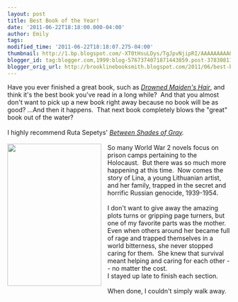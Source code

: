 ```yaml
---
layout: post
title: Best Book of the Year!
date: '2011-06-22T18:18:00.000-04:00'
author: Emily
tags: 
modified_time: '2011-06-22T18:18:07.275-04:00'
thumbnail: http://1.bp.blogspot.com/-XT0tHsuLDys/TgJpvNjipRI/AAAAAAAAAQA/Br8nAu7BNxM/s72-c/7824322.jpg
blogger_id: tag:blogger.com,1999:blog-5767374071871443859.post-3783081145879731004
blogger_orig_url: http://brooklinebooksmith.blogspot.com/2011/06/best-book-of-year.html
---
```


<div id="divSignature">Have you ever finished a great book, such as <em><a href="http://www.brooklinebooksmith-shop.com/book/9780763638122">Drowned Maiden's Hair</a></em>, and think it's the best book you've read in a long while?&nbsp; And that you almost don't want to pick up a new book right away because no book will be as good? ...And then it happens.&nbsp; That next book completely blows the "great" book&nbsp;out of the water?</div><div>&nbsp;</div><div>I highly recommend Ruta Sepetys' <em><a href="http://www.brooklinebooksmith-shop.com/book/9780399254123">Between Shades of Gray</a>.</em></div><div>&nbsp;</div><div class="separator" style="clear: both; text-align: center;"><a href="http://1.bp.blogspot.com/-XT0tHsuLDys/TgJpvNjipRI/AAAAAAAAAQA/Br8nAu7BNxM/s1600/7824322.jpg" imageanchor="1" style="clear: left; cssfloat: left; float: left; margin-bottom: 1em; margin-right: 1em;"><img border="0" height="320" i$="true" src="http://1.bp.blogspot.com/-XT0tHsuLDys/TgJpvNjipRI/AAAAAAAAAQA/Br8nAu7BNxM/s320/7824322.jpg" width="212" /></a></div><div>So many World War 2 novels focus on prison camps&nbsp;pertaining to&nbsp;the Holocaust.&nbsp; But there was so much more happening at this time.&nbsp; Now comes the story of Lina, a young Lithuanian artist, and her family, trapped in the secret and horrific Russian genocide, 1939-1954.<br /><br />I don't want to give away the amazing plots turns or&nbsp;gripping page turners, but one of my favorite parts was the mother.&nbsp; Even when others around her became full of rage and trapped themselves in a world&nbsp;bitterness, she never stopped caring for them.&nbsp; She knew that survival meant helping and caring for each other -- no matter the cost.</div><div>I stayed up late to finish each section.&nbsp; </div><div>&nbsp;</div><div>When done, I couldn't simply walk away.&nbsp; </div>